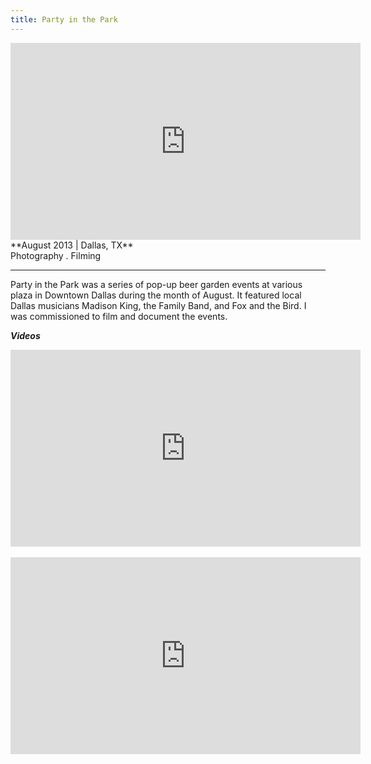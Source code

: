 ```yaml
---
title: Party in the Park
---
```

<div class="video-container">
  <iframe width="560" height="315" src="https://www.youtube.com/embed/_dg6xs8LP8o" frameborder="0" allowfullscreen></iframe>
</div>
**August 2013 | Dallas, TX** <br>
Photography . Filming<br>

---

Party in the Park was a series of pop-up beer garden events at various plaza in Downtown Dallas during the month of August. It featured local Dallas musicians Madison King, the Family Band, and Fox and the Bird. I was commissioned to film and document the events.

***Videos***
<div class="video-container">
  <iframe width="560" height="315" src="https://www.youtube.com/embed/_GIQEAzIC7o" frameborder="0" allowfullscreen></iframe>
</div><br>
<div class="video-container">
  <iframe width="560" height="315" src="https://www.youtube.com/embed/XRj9_FkMxWc" frameborder="0" allowfullscreen></iframe>
</div>
